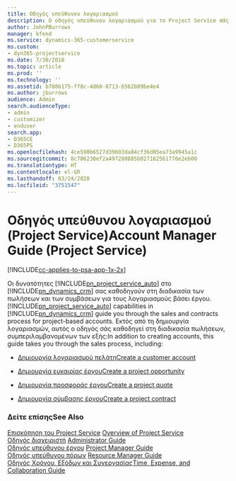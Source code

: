```yaml
---
title: Οδηγός υπεύθυνου λογαριασμού
description: Ο οδηγός υπεύθυνου λογαριασμού για το Project Service σάς καθοδηγεί στη διαδικασία των πωλήσεων και των συμβάσεων για τους λογαριασμούς βάσει έργου.
author: JohnPBurrows
manager: kfend
ms.service: dynamics-365-customerservice
ms.custom:
- dyn365-projectservice
ms.date: 7/30/2018
ms.topic: article
ms.prod: ''
ms.technology: ''
ms.assetid: b7886175-ff8c-4d60-8713-6562b09be4e4
ms.author: jburrows
audience: Admin
search.audienceType:
- admin
- customizer
- enduser
search.app:
- D365CE
- D365PS
ms.openlocfilehash: 4ce590b6527d39603da84cf36d05ea73a9945a1c
ms.sourcegitcommit: 8c786230ef2a497280885b827162561776e2eb00
ms.translationtype: HT
ms.contentlocale: el-GR
ms.lasthandoff: 03/24/2020
ms.locfileid: "3751547"
---
```

# <a name="account-manager-guide-project-service"></a><span data-ttu-id="aa75c-103">Οδηγός υπεύθυνου λογαριασμού (Project Service)</span><span class="sxs-lookup"><span data-stu-id="aa75c-103">Account Manager Guide (Project Service)</span></span>

[!INCLUDE[cc-applies-to-psa-app-1x-2x](../includes/cc-applies-to-psa-app-1x-2x.md)]

<span data-ttu-id="aa75c-104">Οι δυνατότητες [!INCLUDE[pn_project_service_auto](../includes/pn-project-service-auto.md)] στο [!INCLUDE[pn_dynamics_crm](../includes/pn-dynamics-crm.md)] σας καθοδηγούν στη διαδικασία των πωλήσεων και των συμβάσεων για τους λογαριασμούς βάσει έργου.</span><span class="sxs-lookup"><span data-stu-id="aa75c-104">[!INCLUDE[pn_project_service_auto](../includes/pn-project-service-auto.md)] capabilities in [!INCLUDE[pn_dynamics_crm](../includes/pn-dynamics-crm.md)] guide you through the sales and contracts process for project-based accounts.</span></span> <span data-ttu-id="aa75c-105">Εκτός από τη δημιουργία λογαριασμών, αυτός ο οδηγός σάς καθοδηγεί στη διαδικασία πωλήσεων, συμπεριλαμβανομένων των εξής:</span><span class="sxs-lookup"><span data-stu-id="aa75c-105">In addition to creating accounts, this guide takes you through the sales process, including:</span></span>  
  
-   [<span data-ttu-id="aa75c-106">Δημιουργία λογαριασμού πελάτη</span><span class="sxs-lookup"><span data-stu-id="aa75c-106">Create a customer account</span></span>](../project-service/create-customer-account.md)  
  
-   [<span data-ttu-id="aa75c-107">Δημιουργία ευκαιρίας έργου</span><span class="sxs-lookup"><span data-stu-id="aa75c-107">Create a project opportunity</span></span>](../project-service/create-project-opportunity.md)  
  
-   [<span data-ttu-id="aa75c-108">Δημιουργία προσφοράς έργου</span><span class="sxs-lookup"><span data-stu-id="aa75c-108">Create a project quote</span></span>](../project-service/create-project-quote.md)  
  
-   [<span data-ttu-id="aa75c-109">Δημιουργία σύμβασης έργου</span><span class="sxs-lookup"><span data-stu-id="aa75c-109">Create a project contract</span></span>](../project-service/create-project-contract.md)  
  
  
### <a name="see-also"></a><span data-ttu-id="aa75c-110">Δείτε επίσης</span><span class="sxs-lookup"><span data-stu-id="aa75c-110">See Also</span></span>  
 <span data-ttu-id="aa75c-111">[Επισκόπηση του Project Service](../project-service/overview.md) </span><span class="sxs-lookup"><span data-stu-id="aa75c-111">[Overview of Project Service](../project-service/overview.md) </span></span>  
 <span data-ttu-id="aa75c-112">[Οδηγός διαχειριστή](../project-service/admin-guide.md) </span><span class="sxs-lookup"><span data-stu-id="aa75c-112">[Administrator Guide](../project-service/admin-guide.md) </span></span>  
 <span data-ttu-id="aa75c-113">[Οδηγός υπεύθυνου έργου](../project-service/project-manager-guide.md) </span><span class="sxs-lookup"><span data-stu-id="aa75c-113">[Project Manager Guide](../project-service/project-manager-guide.md) </span></span>  
 <span data-ttu-id="aa75c-114">[Οδηγός υπεύθυνου πόρων](../project-service/resource-manager-guide.md) </span><span class="sxs-lookup"><span data-stu-id="aa75c-114">[Resource Manager Guide](../project-service/resource-manager-guide.md) </span></span>  
 [<span data-ttu-id="aa75c-115">Οδηγός Χρόνου, Εξόδων και Συνεργασίας</span><span class="sxs-lookup"><span data-stu-id="aa75c-115">Time, Expense, and Collaboration Guide</span></span>](../project-service/time-expense-collaboration-guide.md)
